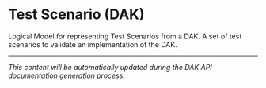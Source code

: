 # Test Scenario (DAK)

<!-- DAK_API_PLACEHOLDER: StructureDefinition-TestScenario -->

Logical Model for representing Test Scenarios from a DAK. A set of test scenarios to validate an implementation of the DAK.

---

*This content will be automatically updated during the DAK API documentation generation process.*
